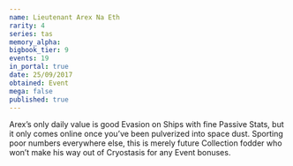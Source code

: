 ```yaml
---
name: Lieutenant Arex Na Eth
rarity: 4
series: tas
memory_alpha:
bigbook_tier: 9
events: 19
in_portal: true
date: 25/09/2017
obtained: Event
mega: false
published: true
---
```


Arex’s only daily value is good Evasion on Ships with fine Passive Stats, but it only comes online once you’ve been pulverized into space dust. Sporting poor numbers everywhere else, this is merely future Collection fodder who won’t make his way out of Cryostasis for any Event bonuses.
